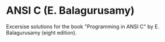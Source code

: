 # ANSI C (E. Balagurusamy)
Excersise solutions for the book "Programming in ANSI C" by E. Balagurusamy (eight edition). 
